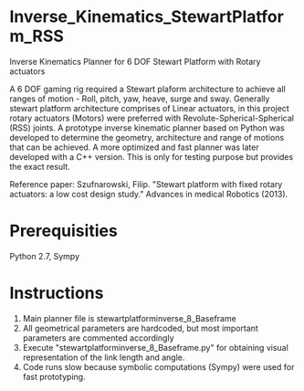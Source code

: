 # Inverse_Kinematics_StewartPlatform_RSS
 Inverse Kinematics Planner for 6 DOF Stewart Platform with Rotary actuators
 
 A 6 DOF gaming rig required a Stewart plaform architecture to achieve all ranges of motion - Roll, pitch, yaw, heave, surge and sway.
 Generally stewart platform architecture comprises of Linear actuators, in this project rotary actuators (Motors) were preferred with Revolute-Spherical-Spherical (RSS) joints. A prototype inverse kinematic planner based on Python was developed to determine the geometry, architecture and range of motions that can be achieved. A more optimized and fast planner was later developed with a C++ version. This is only for testing purpose but provides the exact result.
 
 Reference paper: Szufnarowski, Filip. "Stewart platform with fixed rotary actuators: a low cost design study." Advances in medical Robotics (2013).
 
 # Prerequisities
 
 Python 2.7, Sympy
 
 # Instructions
 
 1. Main planner file is stewartplatforminverse_8_Baseframe
 2. All geometrical parameters are hardcoded, but most important parameters are commented accordingly
 3. Execute "stewartplatforminverse_8_Baseframe.py" for obtaining visual representation of the link length and angle.
 4. Code runs slow because symbolic computations (Sympy) were used for fast prototyping. 
 
 
